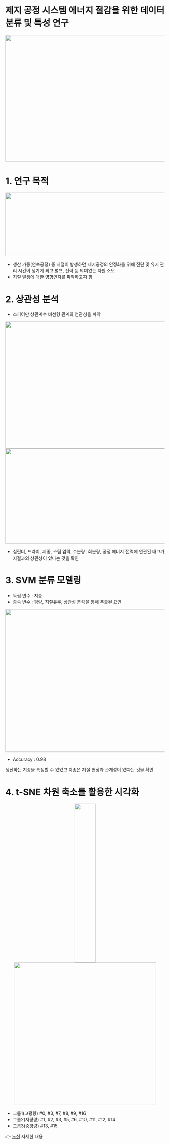 
# 제지 공정 시스템 에너지 절감을 위한 데이터 분류 및 특성 연구
<p align="center">
<img src = "C:\Users\hnoo0\etri\assets\image1.png" width="700" height="400">
</p>

# 1. 연구 목적
<p align="center">
<img src = "C:\Users\hnoo0\etri\assets\image2.png" width="700" height="200">
</p>

- 생산 가동(연속공정) 중 지절이 발생하면 제지공정의 안정화를 위해 진단 및 유지 관리 시간이 생기게 되고 펄프, 전력 등 의미없는 자원 소모
- 지절 발생에 대한 영향인자를 파악하고자 함

# 2. 상관성 분석

- 스피어만 상관계수
  비선형 관계의 연관성을 파악
<p align="center">
<img src = "C:\Users\hnoo0\etri\assets\image3.png" width="600" height="400">
<img src = "C:\Users\hnoo0\etri\assets\image4.png" width="600" height="300">
</p>

- 실린더, 드라이, 지종, 스팀 압력, 수분량, 회분량, 공정 에너지 전력에 연관된 태그가 지절과의 상관성이 있다는 것을 확인

# 3. SVM 분류 모델링

- 독립 변수 : 지종
- 종속 변수 : 평량, 지절유무, 상관성 분석을 통해 추출된 요인

<p align="center">
<img src = "C:\Users\hnoo0\etri\assets\image5.png" width="600" height="450">
</p>

- Accuracy : 0.98

생산하는 지종을 특정할 수 있었고 지종은 지절 현상과 관계성이 있다는 것을 확인


# 4. t-SNE 차원 축소를 활용한 시각화

<p align="center">
<img src = "C:\Users\hnoo0\etri\assets\image6.png" width="65" height="500">
<img src = "C:\Users\hnoo0\etri\assets\image7.png" width="450" height="450">
</p>

- 그룹1(고평량)
  #0, #3, #7, #8, #9, #16
- 그룹2(저평량)
  #1, #2, #3, #5, #6, #10, #11,  #12,  #14
- 그룹3(중평량)
  #13, #15

:point_right: [노션](https://www.notion.so/01c9f82a89e6456cab424921452a8df1) 자세한 내용
